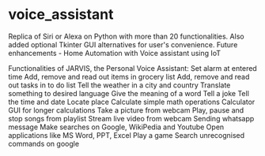 # voice_assistant
Replica of Siri or Alexa on Python with more than 20 functionalities.
Also added optional Tkinter GUI alternatives for user's convenience. 
Future enhancements - Home Automation with Voice assistant using IoT

Functionalities of JARVIS, the Personal Voice Assistant:
Set alarm at entered time
Add, remove and read out items in grocery list
Add, remove and read out tasks in to do list
Tell the weather in a city and country
Translate something to desired language 
Give the meaning of a word 
Tell a joke
Tell the time and date
Locate place
Calculate simple math operations
Calculator GUI for longer calculations
Take a picture from webcam
Play, pause and stop songs from playlist
Stream live video from webcam
Sending whatsapp message
Make searches on Google, WikiPedia and Youtube
Open applications like MS Word, PPT, Excel
Play a game
Search unrecognised commands on google
